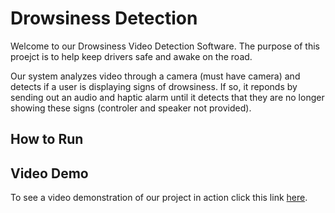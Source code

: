 # Drowsiness Detection

Welcome to our Drowsiness Video Detection Software. The purpose of this proejct is to help keep drivers safe and awake on the road.

Our system analyzes video through a camera (must have camera) and detects if a user is displaying signs of drowsiness. If so, it reponds by sending out an audio and haptic alarm until it detects that they are no longer showing these signs (controler and speaker not provided).

## How to Run

## Video Demo
To see a video demonstration of our project in action click this link [here](https://youtu.be/d-y5JpYRP-4).
